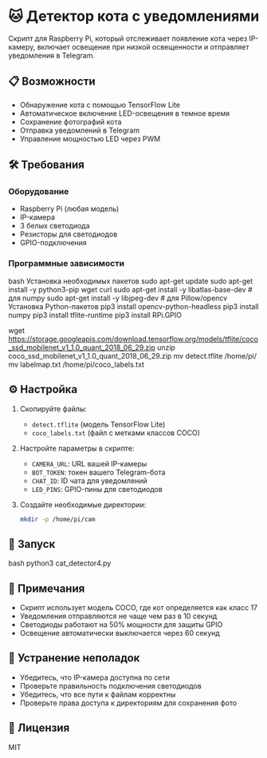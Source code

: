 # 🐱 Детектор кота с уведомлениями

Скрипт для Raspberry Pi, который отслеживает появление кота через IP-камеру, включает освещение при низкой освещенности и отправляет уведомления в Telegram.

## 📋 Возможности

- Обнаружение кота с помощью TensorFlow Lite
- Автоматическое включение LED-освещения в темное время
- Сохранение фотографий кота
- Отправка уведомлений в Telegram
- Управление мощностью LED через PWM

## 🛠 Требования

### Оборудование
- Raspberry Pi (любая модель)
- IP-камера
- 3 белых светодиода
- Резисторы для светодиодов
- GPIO-подключения

### Программные зависимости

bash
Установка необходимых пакетов
sudo apt-get update
sudo apt-get install -y python3-pip wget curl
sudo apt-get install -y libatlas-base-dev # для numpy
sudo apt-get install -y libjpeg-dev # для Pillow/opencv
Установка Python-пакетов
pip3 install opencv-python-headless
pip3 install numpy
pip3 install tflite-runtime
pip3 install RPi.GPIO


wget https://storage.googleapis.com/download.tensorflow.org/models/tflite/coco_ssd_mobilenet_v1_1.0_quant_2018_06_29.zip
unzip coco_ssd_mobilenet_v1_1.0_quant_2018_06_29.zip
mv detect.tflite /home/pi/
mv labelmap.txt /home/pi/coco_labels.txt


## ⚙️ Настройка

1. Скопируйте файлы:
   - `detect.tflite` (модель TensorFlow Lite)
   - `coco_labels.txt` (файл с метками классов COCO)

2. Настройте параметры в скрипте:
   - `CAMERA_URL`: URL вашей IP-камеры
   - `BOT_TOKEN`: токен вашего Telegram-бота
   - `CHAT_ID`: ID чата для уведомлений
   - `LED_PINS`: GPIO-пины для светодиодов

3. Создайте необходимые директории:
   ```bash
   mkdir -p /home/pi/cam
   ```

## 🚀 Запуск

bash
python3 cat_detector4.py


## 📝 Примечания

- Скрипт использует модель COCO, где кот определяется как класс 17
- Уведомления отправляются не чаще чем раз в 10 секунд
- Светодиоды работают на 50% мощности для защиты GPIO
- Освещение автоматически выключается через 60 секунд

## 🔧 Устранение неполадок

- Убедитесь, что IP-камера доступна по сети
- Проверьте правильность подключения светодиодов
- Убедитесь, что все пути к файлам корректны
- Проверьте права доступа к директориям для сохранения фото

## 📜 Лицензия

MIT

